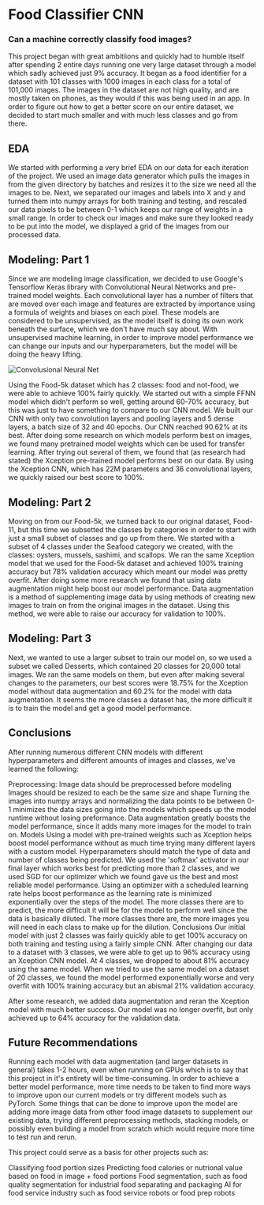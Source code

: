 # Food Classifier CNN

### Can a machine correctly classify food images?

This project began with great ambitiions and quickly had to humble itself after spending 2 entire days running one very large dataset through a model which sadly achieved just 9% accuracy. It began as a food identifier for a dataset with 101 classes with 1000 images in each class for a total of 101,000 images. The images in the dataset are not high quality, and are mostly taken on phones, as they would if this was being used in an app. In order to figure out how to get a better score on our entire dataset, we decided to start much smaller and with much less classes and go from there.

## EDA

We started with performing a very brief EDA on our data for each iteration of the project. We used an image data generator which pulls the images in from the given directory by batches and resizes it to the size we need all the images to be. Next, we separated our images and labels into X and y and turned them into numpy arrays for both training and testing, and rescaled our data pixels to be between 0-1 which keeps our range of weights in a small range. In order to check our images and make sure they looked ready to be put into the model, we displayed a grid of the images from our processed data.

## Modeling: Part 1

Since we are modeling image classification, we decided to use Google's Tensorflow Keras library with Convolutional Neural Networks and pre-trained model weights. Each convolutional layer has a number of filters that are moved over each image and features are extracted by importance using a formula of weights and biases on each pixel. These models are considered to be unsupervised, as the model itself is doing its own work beneath the surface, which we don't have much say about. With unsupervised machine learning, in order to improve model performance we can change our inputs and our hyperparameters, but the model will be doing the heavy lifting.


![Convolusional Neural Net](CNN-2.png)


Using the Food-5k dataset which has 2 classes: food and not-food, we were able to achieve 100% fairly quickly. We started out with a simple FFNN model which didn't perform so well, getting around 60-70% accuracy, but this was just to have something to compare to our CNN model. We built our CNN with only two convolution layers and pooling layers and 5 dense layers, a batch size of 32 and 40 epochs. Our CNN reached 90.62% at its best. After doing some research on which models perform best on images, we found many pretrained model weights which can be used for transfer learning. After trying out several of them, we found that (as research had stated) the Xception pre-trained model performs best on our data. By using the Xception CNN, which has 22M parameters and 36 convolutional layers, we quickly raised our best score to 100%.

## Modeling: Part 2

Moving on from our Food-5k, we turned back to our original dataset, Food-11, but this time we subsetted the classes by categories in order to start with just a small subset of classes and go up from there. We started with a subset of 4 classes under the Seafood category we created, with the classes: oysters, mussels, sashimi, and scallops. We ran the same Xception model that we used for the Food-5k dataset and achieved 100% training accuracy but 78% validation accuracy which meant our model was pretty overfit. After doing some more research we found that using data augmentation might help boost our model performance. Data augmentation is a method of supplementing image data by using methods of creating new images to train on from the original images in the dataset. Using this method, we were able to raise our accuracy for validation to 100%.

## Modeling: Part 3

Next, we wanted to use a larger subset to train our model on, so we used a subset we called Desserts, which contained 20 classes for 20,000 total images. We ran the same models on them, but even after making several changes to the parameters, our best scores were 18.75% for the Xception model without data augmentation and 60.2% for the model with data augmentation. It seems the more classes a dataset has, the more difficult it is to train the model and get a good model performance.

## Conclusions

After running numerous different CNN models with different hyperparameters and different amounts of images and classes, we've learned the following:

Preprocessing:
Image data should be preprocessed before modeling
Images should be resized to each be the same size and shape
Turning the images into numpy arrays and normalizing the data points to be between 0-1 minimizes the data sizes going into the models which speeds up the model runtime without losing preformance.
Data augmentation greatly boosts the model performance, since it adds many more images for the model to train on.
Models
Using a model with pre-trained weights such as Xception helps boost model performance without as much time trying many different layers with a custom model.
Hyperparameters should match the type of data and number of classes being predicted. We used the 'softmax' activator in our final layer which works best for predicting more than 2 classes, and we used SGD for our optimizer which we found gave us the best and most reliable model performance.
Using an optimizer with a scheduled learning rate helps boost performance as the learning rate is minimized exponentially over the steps of the model.
The more classes there are to predict, the more difficult it will be for the model to perform well since the data is basically diluted. The more classes there are, the more images you will need in each class to make up for the dilution.
Conclusions
Our initial model with just 2 classes was fairly quickly able to get 100% accuracy on both training and testing using a fairly simple CNN. After changing our data to a dataset with 3 classes, we were able to get up to 96% accuracy using an Xception CNN model. At 4 classes, we dropped to about 81% accuracy using the same model. When we tried to use the same model on a dataset of 20 classes, we found the model performed exponentially worse and very overfit with 100% training accuracy but an abismal 21% validation accuracy.

After some research, we added data augmentation and reran the Xception model with much better success. Our model was no longer overfit, but only achieved up to 64% accuracy for the validation data.

## Future Recommendations

Running each model with data augmentation (and larger datasets in general) takes 1-2 hours, even when running on GPUs which is to say that this project in it's entirety will be time-consuming. In order to achieve a better model performance, more time needs to be taken to find more ways to improve upon our current models or try different models such as PyTorch. Some things that can be done to improve upon the model are adding more image data from other food image datasets to supplement our existing data, trying different preprocessing methods, stacking models, or possibly even building a model from scratch which would require more time to test run and rerun.

This project could serve as a basis for other projects such as:

Classifying food portion sizes
Predicting food calories or nutrional value based on food in image + food portions
Food segmentation, such as food quality segmentation for industrial food separating and packaging
AI for food service industry such as food service robots or food prep robots